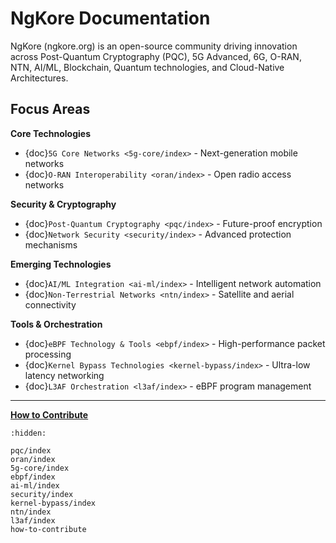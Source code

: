 # NgKore Documentation

NgKore (ngkore.org) is an open-source community driving innovation across Post-Quantum Cryptography (PQC), 5G Advanced, 6G, O-RAN, NTN, AI/ML, Blockchain, Quantum technologies, and Cloud-Native Architectures.

## Focus Areas

**Core Technologies**

- {doc}`5G Core Networks <5g-core/index>` - Next-generation mobile networks
- {doc}`O-RAN Interoperability <oran/index>` - Open radio access networks

**Security & Cryptography**

- {doc}`Post-Quantum Cryptography <pqc/index>` - Future-proof encryption
- {doc}`Network Security <security/index>` - Advanced protection mechanisms

**Emerging Technologies**

- {doc}`AI/ML Integration <ai-ml/index>` - Intelligent network automation
- {doc}`Non-Terrestrial Networks <ntn/index>` - Satellite and aerial connectivity

**Tools & Orchestration**

- {doc}`eBPF Technology & Tools <ebpf/index>` - High-performance packet processing
- {doc}`Kernel Bypass Technologies <kernel-bypass/index>` - Ultra-low latency networking
- {doc}`L3AF Orchestration <l3af/index>` - eBPF program management

---

<a href="how-to-contribute/"><strong>How to Contribute</strong></a>

```{toctree}
:hidden:

pqc/index
oran/index
5g-core/index
ebpf/index
ai-ml/index
security/index
kernel-bypass/index
ntn/index
l3af/index
how-to-contribute
```
